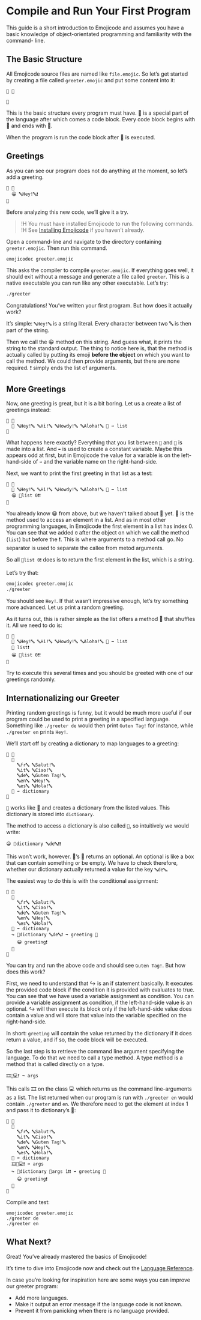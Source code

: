 # Compile and Run Your First Program

This guide is a short introduction to Emojicode and assumes you have a basic
knowledge of object-orientated programming and familiarity with the command-
line.

## The Basic Structure

All Emojicode source files are named like `file.emojic`. So let’s get started by
creating a file called `greeter.emojic` and put some content into it:

```
🏁 🍇

🍉
```

This is the basic structure every program must have. 🏁 is a special part
of the language after which comes a code block. Every code block begins with
🍇 and ends with 🍉.

When the program is run the code block after 🏁 is executed.

## Greetings

As you can see our program does not do anything at the moment, so let’s add a
greeting.

```
🏁 🍇
  😀 🔤Hey!🔤❗️
🍉
```

Before analyzing this new code, we’ll give it a try.

>!H You must have installed Emojicode to run the following commands.
>!H See [Installing Emojicode](install.html) if you haven’t already.

Open a command-line and navigate to the directory containing `greeter.emojic`.
Then run this command.

```bash
emojicodec greeter.emojic
```

This asks the compiler to compile `greeter.emojic`. If everything goes well, it
should exit without a message and generate a file called `greeter`. This
is a native executable you can run like any other executable. Let’s try:

```bash
./greeter
```

Congratulations! You’ve written your first program. But how does it actually
work?

It’s simple: `🔤Hey!🔤` is a string literal. Every character between
two 🔤 is then part of the string.

Then we call the 😀 method on this string. And guess what, it prints the string
to the standard output. The thing to notice here is, that the method is actually
called by putting its emoji **before the object** on which you want to call the
method. We could then provide arguments, but there are none
required. ❗️ simply ends the list of arguments.

## More Greetings

Now, one greeting is great, but it is a bit boring. Let us a create a list of
greetings instead:

```
🏁 🍇
  🍨 🔤Hey!🔤 🔤Hi!🔤 🔤Howdy!🔤 🔤Aloha!🔤 🍆 ➡️ list
🍉
```

What happens here exactly? Everything that you list between `🍨` and `🍆` is made
into a list. And `➡️` is used to create a constant variable. Maybe this appears
odd at first, but in Emojicode the value for a variable is on the left-hand-side
of `➡️` and the variable name on the right-hand-side.

Next, we want to print the first greeting in that list as a test:

```
🏁 🍇
  🍨 🔤Hey!🔤 🔤Hi!🔤 🔤Howdy!🔤 🔤Aloha!🔤 🍆 ➡️ list
  😀 🐽list 0❗️❗️
🍉
```

You already know 😀 from above, but we haven’t talked about 🐽 yet. 🐽 is the
method used to access an element in a list. And as in most other programming
languages, in Emojicode the first element in a list has index 0. You can see
that we added `0` after the object on which we call the method (`list`) but
before the ❗️. This is where arguments to a method call go. No separator
is used to separate the callee from metod arguments.

So all `🐽list 0❗️` does is to return the first element in the list,
which is a string.

Let’s try that:

```bash
emojicodec greeter.emojic
./greeter
```

You should see `Hey!`. If that wasn’t impressive enough, let’s try something
more advanced. Let us print a random greeting.

As it turns out, this is rather simple as the list offers a method 🐹 that
shuffles it. All we need to do is:

```
🏁 🍇
  🍨 🔤Hey!🔤 🔤Hi!🔤 🔤Howdy!🔤 🔤Aloha!🔤 🍆 ➡️ list
  🐹 list❗️
  😀 🐽list 0❗️❗️
🍉
```

Try to execute this several times and you should be greeted with one of our
greetings randomly.

## Internationalizing our Greeter

Printing random greetings is funny, but it would be much more useful if our
program could be used to print a greeting in a specified language. Something
like `./greeter de` would then print `Guten Tag!` for instance, while
`./greeter en` prints `Hey!`.

We’ll start off by creating a dictionary to map languages to a greeting:

```
🏁 🍇
  🍯
    🔤fr🔤 🔤Salut!🔤
    🔤it🔤 🔤Ciao!🔤
    🔤de🔤 🔤Guten Tag!🔤
    🔤en🔤 🔤Hey!🔤
    🔤es🔤 🔤Hola!🔤
  🍆 ➡️ dictionary
🍉
```

`🍯` works like 🍨 and creates a dictionary from the listed values. This
dictionary is stored into `dictionary`.

The method to access a dictionary is also called `🐽`, so intuitively we would
write:

```!
😀 🐽dictionary 🔤de🔤❗️❗️
```

This won’t work, however. 🍯’s 🐽 returns an optional. An optional is like
a box that can contain something or be empty. We have to check therefore,
whether our dictionary actually returned a value for the key `🔤de🔤`.

The easiest way to do this is with the conditional assignment:

```
🏁 🍇
  🍯
    🔤fr🔤 🔤Salut!🔤
    🔤it🔤 🔤Ciao!🔤
    🔤de🔤 🔤Guten Tag!🔤
    🔤en🔤 🔤Hey!🔤
    🔤es🔤 🔤Hola!🔤
  🍆 ➡️ dictionary
  ↪️ 🐽dictionary 🔤de🔤❗️ ➡️ greeting 🍇
    😀 greeting❗️
  🍉
🍉
```

You can try and run the above code and should see `Guten Tag!`. But how does
this work?

First, we need to understand that ↪️ is an if statement basically. It executes the
provided code block if the condition it is provided with evaluates to true.
You can see that we have used a variable assignment as condition. You can
provide a variable assignment as condition, if the left-hand-side value is
an optional. ↪️ will then execute its block only if the left-hand-side
value does contain a value and will store that value into the variable specified
on the right-hand-side.

In short: `greeting` will contain the value returned
by the dictionary if it does return a value, and if so, the code block will be
executed.

So the last step is to retrieve the command line argument specifying the
language. To do that we need to call a type method. A type method is a method
that is called directly on a type.

```
🎞🐇💻❗️ ➡️ args
```

This calls 🎞 on the class 💻 which returns us the command line-arguments as a
list. The list returned when our program is run with `./greeter en` would
contain `./greeter` and `en`. We therefore need to get the element at index 1
and pass it to dictionary’s 🐽:

```
🏁 🍇
  🍯
    🔤fr🔤 🔤Salut!🔤
    🔤it🔤 🔤Ciao!🔤
    🔤de🔤 🔤Guten Tag!🔤
    🔤en🔤 🔤Hey!🔤
    🔤es🔤 🔤Hola!🔤
  🍆 ➡️ dictionary
  🎞🐇💻❗️ ➡️ args
  ↪️ 🐽dictionary 🐽args 1❗️❗️ ➡️ greeting 🍇
    😀 greeting❗️
  🍉
🍉
```

Compile and test:

```
emojicodec greeter.emojic
./greeter de
./greeter en
```

## What Next?

Great! You’ve already mastered the basics of Emojicode!

It’s time to dive into Emojicode now and check out the [Language
Reference](../reference).

In case you’re looking for inspiration here are some ways you can improve
our greeter program:

- Add more languages.
- Make it output an error message if the language code is not known.
- Prevent it from panicking when there is no language provided.
